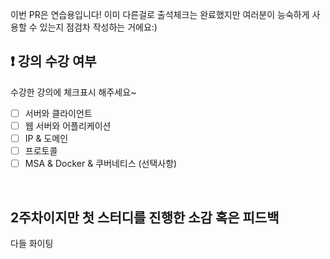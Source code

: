 이번 PR은 연습용입니다! 이미 다른걸로 출석체크는 완료했지만 여러분이 능숙하게 사용할 수 있는지 점검차 작성하는 거에요:)

## ❗️ 강의 수강 여부
수강한 강의에 체크표시 해주세요~

- [ ] 서버와 클라이언트
- [ ] 웹 서버와 어플리케이션
- [ ] IP & 도메인
- [ ] 프로토콜
- [ ] MSA & Docker & 쿠버네티스 (선택사항)

<br>

## 2주차이지만 첫 스터디를 진행한 소감 혹은 피드백
다들 화이팅
